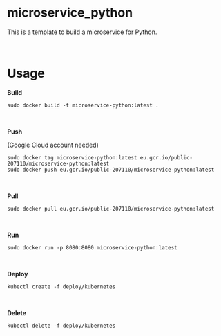 # microservice_python

This is a template to build a microservice for Python.

<br>

# Usage

__Build__

```
sudo docker build -t microservice-python:latest .
```

<br>

__Push__

(Google Cloud account needed)

```
sudo docker tag microservice-python:latest eu.gcr.io/public-207110/microservice-python:latest
sudo docker push eu.gcr.io/public-207110/microservice-python:latest
```

<br>

__Pull__

```
sudo docker pull eu.gcr.io/public-207110/microservice-python:latest
```

<br>

__Run__

```
sudo docker run -p 8080:8080 microservice-python:latest
```

<br>

__Deploy__

```
kubectl create -f deploy/kubernetes
```

<br>

__Delete__

```
kubectl delete -f deploy/kubernetes
```


